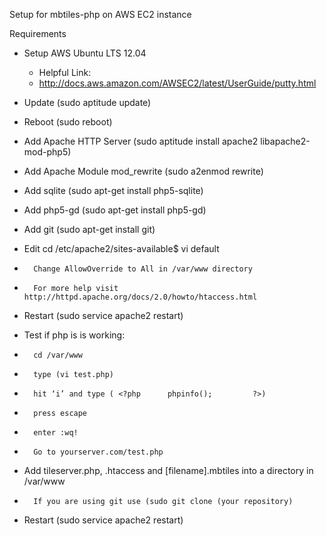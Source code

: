 ﻿

Setup for mbtiles-php on AWS EC2 instance

Requirements 

* Setup AWS Ubuntu LTS  12.04
	* 	Helpful Link:
	* http://docs.aws.amazon.com/AWSEC2/latest/UserGuide/putty.html

* Update (sudo aptitude update) 
* Reboot (sudo reboot)

* Add Apache HTTP Server (sudo aptitude install apache2 libapache2-mod-php5)
* Add Apache Module mod_rewrite (sudo a2enmod rewrite)
* Add sqlite (sudo apt-get install php5-sqlite)
* Add php5-gd (sudo apt-get install php5-gd)
* Add git (sudo apt-get install git)

* Edit cd /etc/apache2/sites-available$ vi default
*		Change AllowOverride to All in /var/www directory
*	 	For more help visit http://httpd.apache.org/docs/2.0/howto/htaccess.html

* Restart (sudo service apache2 restart)
* Test if php is is working:
*		cd /var/www
*		type (vi test.php)
*		hit ‘i’ and type ( <?php      phpinfo();         ?>)
*		press escape
*		enter :wq!
*		Go to yourserver.com/test.php

* Add tileserver.php, .htaccess and [filename].mbtiles into a directory in /var/www
*		If you are using git use (sudo git clone (your repository)
		
* Restart (sudo service apache2 restart)







